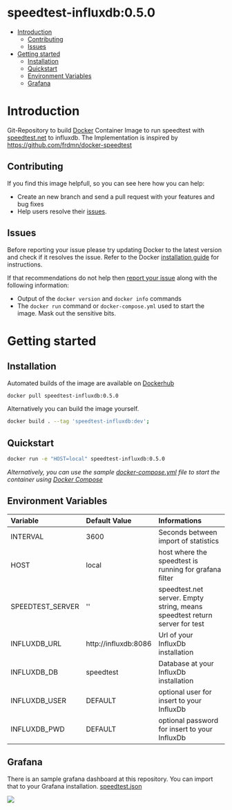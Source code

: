 # speedtest-influxdb:0.5.0

- [Introduction](#introduction)
  - [Contributing](#contributing)
  - [Issues](#issues)
- [Getting started](#getting-started)
  - [Installation](#installation)
  - [Quickstart](#quickstart)
  - [Environment Variables](#environment-variables)
  - [Grafana](#grafana)

# Introduction
Git-Repository to build [Docker](https://www.docker.com/) Container Image to run speedtest with [speedtest.net](http://www.speedtest.net/) to influxdb. The Implementation is inspired by https://github.com/frdmn/docker-speedtest

## Contributing
If you find this image helpfull, so you can see here how you can help:
- Create an new branch and send a pull request with your features and bug fixes
- Help users resolve their [issues](https://github.com/QuadStingray/docker-speedtest-influxdb/issues).

## Issues
Before reporting your issue please try updating Docker to the latest version and check if it resolves the issue. Refer to the Docker [installation guide](https://docs.docker.com/installation) for instructions.

If that recommendations do not help then [report your issue](https://github.com/QuadStingray/docker-speedtest-influxdb/issues/new) along with the following information:

- Output of the `docker version` and `docker info` commands
- The `docker run` command or `docker-compose.yml` used to start the
  image. Mask out the sensitive bits.

# Getting started
## Installation
Automated builds of the image are available on
[Dockerhub](https://hub.docker.com/r/quadstingray/docker-speedtest/)

```bash
docker pull speedtest-influxdb:0.5.0
```

Alternatively you can build the image yourself.
```bash
docker build . --tag 'speedtest-influxdb:dev';
```

## Quickstart
```bash
docker run -e "HOST=local" speedtest-influxdb:0.5.0 
```

*Alternatively, you can use the sample [docker-compose.yml](docker-compose.yml) file to start the container using [Docker Compose](https://docs.docker.com/compose/)*


## Environment Variables

| Variable         | Default Value          | Informations                                                                                  |
|:-----------------|:-----------------------|:----------------------------------------------------------------------------------------------|
| INTERVAL         | 3600                   | Seconds between import of statistics                                                          |
| HOST             | local                  | host where the speedtest is running for grafana filter                                        |
| SPEEDTEST_SERVER | ''                     | speedtest.net server. Empty string, means speedtest return server for test                    |
| INFLUXDB_URL     | http://influxdb:8086   | Url of your InfluxDb installation                                                             |
| INFLUXDB_DB      | speedtest              | Database at your InfluxDb installation                                                        |
| INFLUXDB_USER    | DEFAULT                | optional user for insert to your InfluxDb                                                     |
| INFLUXDB_PWD     | DEFAULT                | optional password for insert to your InfluxDb                                                 |

## Grafana
There is an sample grafana dashboard at this repository. You can import that to your Grafana installation. [speedtest.json](docker/grafana/provisioning/dashboards/speedtest.json)

![](https://raw.githubusercontent.com/QuadStingray/docker-speedtest-influxdb/master/images/speedtest_dashboard.png)

